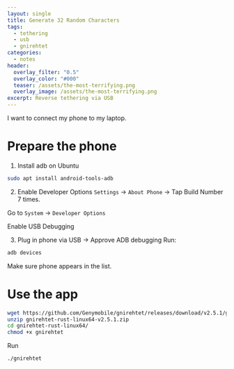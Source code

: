 ```yaml
---
layout: single
title: Generate 32 Random Characters
tags:
  - tethering
  - usb
  - gnirehtet
categories:
  - notes
header:
  overlay_filter: "0.5"
  overlay_color: "#000"
  teaser: /assets/the-most-terrifying.png
  overlay_image: /assets/the-most-terrifying.png
excerpt: Reverse tethering via USB
---
```

I want to connect my phone to my laptop.

# Prepare the phone

1. Install adb on Ubuntu

```bash
sudo apt install android-tools-adb
```

2. Enable Developer Options
`Settings` → `About Phone` → Tap Build Number 7 times.

Go to `System` → `Developer Options`

Enable USB Debugging

3. Plug in phone via USB → Approve ADB debugging
Run:

```bash
adb devices
```

Make sure phone appears in the list.

# Use the app

```bash
wget https://github.com/Genymobile/gnirehtet/releases/download/v2.5.1/gnirehtet-rust-linux64-v2.5.1.zip
unzip gnirehtet-rust-linux64-v2.5.1.zip
cd gnirehtet-rust-linux64/
chmod +x gnirehtet
```


Run

```bash
./gnirehtet

```
